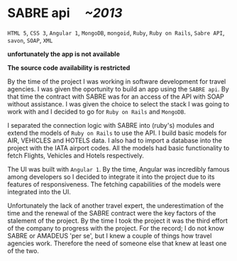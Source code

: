 # SABRE api &nbsp;&nbsp;&nbsp; _~2013_

`HTML 5`, `CSS 3`, `Angular 1`, `MongoDB`, `mongoid`, `Ruby`, `Ruby on Rails`, `Sabre API`, `savon`, `SOAP`, `XML`

**unfortunately the app is not available**

**The source code availability is restricted**

By the time of the project I was working in software development for travel agencies. I was given the oportunity to build an app using the `SABRE api`. By that time the contract with SABRE was for an access of the API with SOAP without assistance. I was given the choice to select the stack I was going to work with and I decided to go for `Ruby on Rails` and `MongoDB`.

I separated the connection logic with SABRE into (ruby's) modules and extend the models of `Ruby on Rails` to use the API. I build basic models for AIR, VEHICLES and HOTELS data. I also had to import a database into the project with the IATA airport codes. All the models had basic functionality to fetch Flights, Vehicles and Hotels respectively.

The UI was built with `Angular 1`. By the time, Angular was incredibly famous among developers so I decided to integrate it into the project due to its features of responsiveness. The fetching capabilities of the models were integrated into the UI.

Unfortunately the lack of another travel expert, the underestimation of the time and the renewal of the SABRE contract were the key factors of the stalement of the project. By the time I took the project it was the third effort of the company to progress with the project. For the record; I do not know SABRE or AMADEUS 'per se', but I knew a couple of things how travel agencies work. Therefore the need of someone else that knew at least one of the two.
